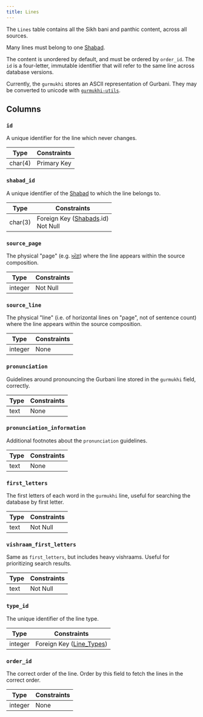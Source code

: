 ```yaml
---
title: Lines
---
```


The `Lines` table contains all the Sikh bani and panthic content, across all sources.

Many lines must belong to one [Shabad](shabads).

The content is unordered by default, and must be ordered by `order_id`. The `id` is a four-letter, immutable identifier that will refer to the same line across database versions.

Currently, the `gurmukhi` stores an ASCII representation of Gurbani. They may be converted to unicode with [`gurmukhi-utils`](../../gurmukhi-utils).

## Columns

### `id`

A unique identifier for the line which never changes.

| Type    | Constraints |
| ------- | ----------- |
| char(4) | Primary Key |

### `shabad_id`

A unique identifier of the [Shabad](shabads) to which the line belongs to.

| Type    | Constraints                                        |
| ------- | -------------------------------------------------- |
| char(3) | Foreign Key ([Shabads](shabads).id) <br/> Not Null |

### `source_page`

The physical "page" (e.g. [ਅੰਗ](https://en.wiktionary.org/wiki/%E0%A8%85%E0%A9%B0%E0%A8%97)) where the line appears within the source composition.

| Type    | Constraints |
| ------- | ----------- |
| integer | Not Null    |

### `source_line`

The physical "line" (i.e. of horizontal lines on "page", not of sentence count) where the line appears within the source composition.

| Type    | Constraints |
| ------- | ----------- |
| integer | None        |

### `pronunciation`

Guidelines around pronouncing the Gurbani line stored in the `gurmukhi` field, correctly.

| Type | Constraints |
| ---- | ----------- |
| text | None        |

### `pronunciation_information`

Additional footnotes about the `pronunciation` guidelines.

| Type | Constraints |
| ---- | ----------- |
| text | None        |

### `first_letters`

The first letters of each word in the `gurmukhi` line, useful for searching the database by first letter.

| Type | Constraints |
| ---- | ----------- |
| text | Not Null    |

### `vishraam_first_letters`

Same as `first_letters`, but includes heavy vishraams. Useful for prioritizing search results.

| Type | Constraints |
| ---- | ----------- |
| text | Not Null    |

### `type_id`

The unique identifier of the line type.

| Type    | Constraints                            |
| ------- | -------------------------------------- |
| integer | Foreign Key ([Line_Types](line_types)) |

### `order_id`

The correct order of the line. Order by this field to fetch the lines in the correct order.

| Type    | Constraints |
| ------- | ----------- |
| integer | None        |
